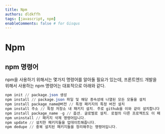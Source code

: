 ```yaml
---
title: Npm
authors: dldkffh
tags: [javascript, npm]
enableComments: false # for Gisqus
---
```


# **Npm**

## npm 명령어

npm을 사용하기 위해서는 몇가지 명령어를 알아둘 필요가 있는데, 프론트엔드 개발을 위해서 사용하는 npm 명령어는 대표적으로 아래와 같다.

```powershell
npm init // package.json 생성
npm install // package.json 파일 및 해당 종속성에 나열된 모든 모듈을 설치
npm install package_name@버전 // 특정 패키지의 특정 버전 설치
npm install 주소 // 특정 저장소 내 패키지 설치. 주로 github을 이와 같이 설치합니다.
npm install package_name -g // 옵션. 글로벌로 설치. 로컬의 다른 프로젝트도 이 패키지를 사용 가능하게 됩니다.
npm uninstall // 패키지 삭제 명령어입니다.
npm update // 설치한 패키지들을 업데이트해줍니다.
npm dedupe // 중복 설치된 패키지들을 정리해주는 명령어입니다.
```
